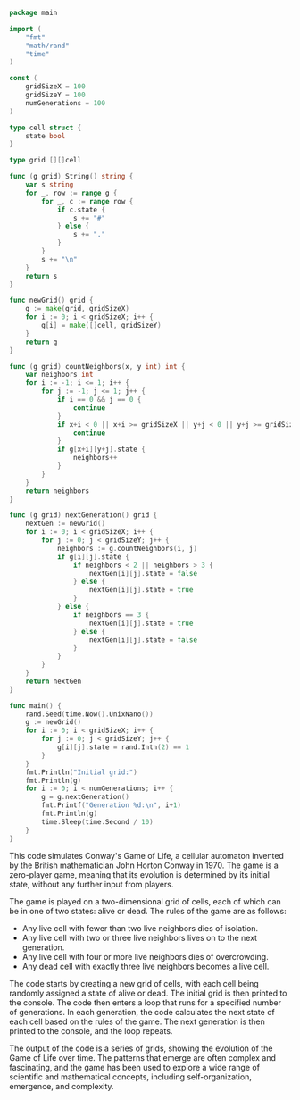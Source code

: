 ```go
package main

import (
	"fmt"
	"math/rand"
	"time"
)

const (
	gridSizeX = 100
	gridSizeY = 100
	numGenerations = 100
)

type cell struct {
	state bool
}

type grid [][]cell

func (g grid) String() string {
	var s string
	for _, row := range g {
		for _, c := range row {
			if c.state {
				s += "#"
			} else {
				s += "."
			}
		}
		s += "\n"
	}
	return s
}

func newGrid() grid {
	g := make(grid, gridSizeX)
	for i := 0; i < gridSizeX; i++ {
		g[i] = make([]cell, gridSizeY)
	}
	return g
}

func (g grid) countNeighbors(x, y int) int {
	var neighbors int
	for i := -1; i <= 1; i++ {
		for j := -1; j <= 1; j++ {
			if i == 0 && j == 0 {
				continue
			}
			if x+i < 0 || x+i >= gridSizeX || y+j < 0 || y+j >= gridSizeY {
				continue
			}
			if g[x+i][y+j].state {
				neighbors++
			}
		}
	}
	return neighbors
}

func (g grid) nextGeneration() grid {
	nextGen := newGrid()
	for i := 0; i < gridSizeX; i++ {
		for j := 0; j < gridSizeY; j++ {
			neighbors := g.countNeighbors(i, j)
			if g[i][j].state {
				if neighbors < 2 || neighbors > 3 {
					nextGen[i][j].state = false
				} else {
					nextGen[i][j].state = true
				}
			} else {
				if neighbors == 3 {
					nextGen[i][j].state = true
				} else {
					nextGen[i][j].state = false
				}
			}
		}
	}
	return nextGen
}

func main() {
	rand.Seed(time.Now().UnixNano())
	g := newGrid()
	for i := 0; i < gridSizeX; i++ {
		for j := 0; j < gridSizeY; j++ {
			g[i][j].state = rand.Intn(2) == 1
		}
	}
	fmt.Println("Initial grid:")
	fmt.Println(g)
	for i := 0; i < numGenerations; i++ {
		g = g.nextGeneration()
		fmt.Printf("Generation %d:\n", i+1)
		fmt.Println(g)
		time.Sleep(time.Second / 10)
	}
}
```

This code simulates Conway's Game of Life, a cellular automaton invented by the British mathematician John Horton Conway in 1970. The game is a zero-player game, meaning that its evolution is determined by its initial state, without any further input from players.

The game is played on a two-dimensional grid of cells, each of which can be in one of two states: alive or dead. The rules of the game are as follows:

* Any live cell with fewer than two live neighbors dies of isolation.
* Any live cell with two or three live neighbors lives on to the next generation.
* Any live cell with four or more live neighbors dies of overcrowding.
* Any dead cell with exactly three live neighbors becomes a live cell.

The code starts by creating a new grid of cells, with each cell being randomly assigned a state of alive or dead. The initial grid is then printed to the console. The code then enters a loop that runs for a specified number of generations. In each generation, the code calculates the next state of each cell based on the rules of the game. The next generation is then printed to the console, and the loop repeats.

The output of the code is a series of grids, showing the evolution of the Game of Life over time. The patterns that emerge are often complex and fascinating, and the game has been used to explore a wide range of scientific and mathematical concepts, including self-organization, emergence, and complexity.